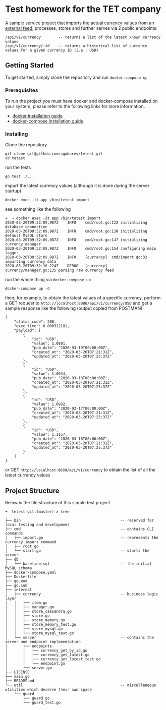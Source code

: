 # Test homework for the TET company

A sample service project that imports the actual currency values from an [external feed](https://www.bank.lv/vk/ecb_rss.xml),
processes, stores and further serves via 2 public endpoints:

```
/api/v1/currency        -- returns a list of the latest known currency values
/api/v1/currency/:id    -- returns a historical list of currency values for a given currency ID (i.e.: USD)
```

## Getting Started

To get started, simply clone the repository and run `docker-compose up`

### Prerequisites

To run the project you must have docker and docker-compose installed on your system, please refer to the following links for more information.

* [docker installation guide](https://docs.docker.com/install/)
* [docker-compose installation guide](https://docs.docker.com/compose/install/)

### Installing

Clone the repository

```
git clone git@github.com:agubarev/tetest.git
cd tetest
```

run the tests

```
go test ./...
```

import the latest currency values (although it is done during the server startup)

```
docker exec -it app /bin/tetest import
```

see something like the following
```
➜  ~ docker exec -it app /bin/tetest import
2020-03-20T09:32:09.987Z	INFO	cmd/root.go:122	initializing database connection
2020-03-20T09:32:09.987Z	INFO	cmd/root.go:138	initializing default MySQL store
2020-03-20T09:32:09.987Z	INFO	cmd/root.go:147	initializing currency manager
2020-03-20T09:32:09.987Z	INFO	cmd/root.go:154	configuring main logger
2020-03-20T09:32:09.987Z	INFO	[currency]	cmd/import.go:32	importing currency data
2020-03-20T09:32:10.224Z	DEBUG	[currency]	currency/manager.go:135	parsing raw currency feed
```

run the whole thing via `docker-compose up`

```
docker-compose up -d
```

then, for example, to obtain the latest values of a specific currency, perform a GET request to `http://localhost:8080/api/v1/currency/USD` and get a sample response like the following (output copied from POSTMAN)
```
{
    "status_code": 200,
    "exec_time": 0.000312181,
    "payload": [
        {
            "id": "USD",
            "value": 1.0801,
            "pub_date": "2020-03-19T00:00:00Z",
            "created_at": "2020-03-20T07:21:31Z",
            "updated_at": "2020-03-20T07:25:37Z"
        },
        {
            "id": "USD",
            "value": 1.0934,
            "pub_date": "2020-03-18T00:00:00Z",
            "created_at": "2020-03-20T07:21:31Z",
            "updated_at": "2020-03-20T07:25:37Z"
        },
        {
            "id": "USD",
            "value": 1.0982,
            "pub_date": "2020-03-17T00:00:00Z",
            "created_at": "2020-03-20T07:21:31Z",
            "updated_at": "2020-03-20T07:25:37Z"
        },
        {
            "id": "USD",
            "value": 1.1157,
            "pub_date": "2020-03-16T00:00:00Z",
            "created_at": "2020-03-20T07:21:31Z",
            "updated_at": "2020-03-20T07:25:37Z"
        }
    ]
}
```

or GET `http://localhost:8080/api/v1/currency` to obtain the list of all the latest currency values

## Project Structure

Below is the file structure of this simple test project

```
➜  tetest git:(master) ✗ tree
.
├── bin                                             -- reserved for local testing and development
├── cmd                                             -- contains CLI commands
│   ├── import.go                                   -- represents the currency import command
│   ├── root.go
│   └── start.go                                    -- starts the server
├── db
│   └── baseline.sql                                -- the initial MySQL schema
├── docker-compose.yaml
├── Dockerfile
├── go.mod
├── go.sum
├── internal 
│   ├── currency                                    -- business logic layer
│   │   ├── item.go
│   │   ├── manager.go
│   │   ├── store_cassandra.go
│   │   ├── store.go
│   │   ├── store_memory.go
│   │   ├── store_memory_test.go
│   │   ├── store_mysql.go
│   │   └── store_mysql_test.go
│   └── server                                      -- contains the server and endpoint implementation
│       ├── endpoints
│       │   ├── currency_get_by_id.go
│       │   ├── currency_get_latest.go
│       │   ├── currency_get_latest_test.go
│       │   └── endpoint.go
│       └── server.go
├── LICENSE
├── main.go
├── README.md
└── util                                            -- miscellaneous utilities which deserve their own space
    └── guard
        ├── guard.go
        └── guard_test.go

```

